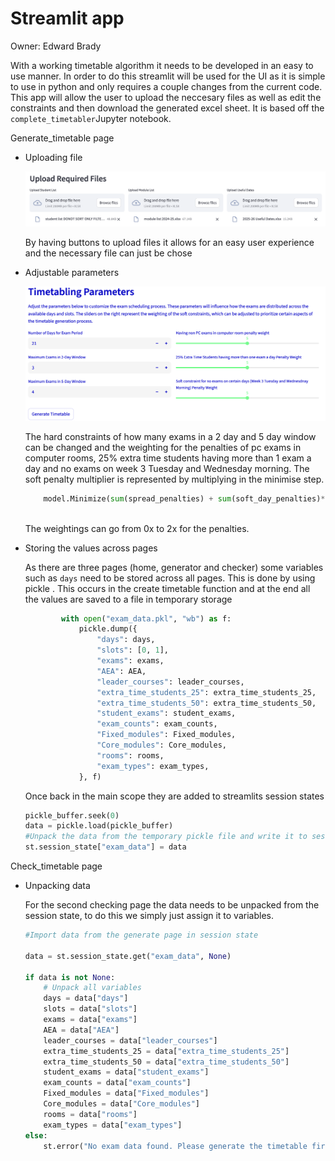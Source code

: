 # Streamlit app

Owner: Edward Brady

With a working timetable algorithm it needs to be developed in an easy to use manner. In order to do this streamlit will be used for the UI as it is simple to use in python and only requires a couple changes from the current code. This app will allow the user to upload the neccesary files as well as edit the constraints and then download the generated excel sheet. It is based off the `complete_timetabler`Jupyter notebook.

Generate_timetable page

- Uploading file
    
    ![Screenshot 2025-06-16 at 15.20.34.png](Screenshot_2025-06-16_at_15.20.34.png)
    
    By having buttons to upload files it allows for an easy user experience and the necessary file can just be chose
    
- Adjustable parameters
    
    ![Screenshot 2025-09-18 at 09.40.14.png](Screenshot_2025-09-18_at_09.40.14.png)
    
    The hard constraints of how many exams in a 2 day and 5 day window can be changed and the weighting for the penalties of pc exams in computer rooms, 25% extra time students having more than 1 exam a day and no exams on week 3 Tuesday and Wednesday morning. The soft penalty multiplier is represented by multiplying in the minimise step.
    
    ```python
        model.Minimize(sum(spread_penalties) + sum(soft_day_penalties)*soft_day_penalty+   sum(extra_time_25_penalties)*extra_time_penalty+sum(room_surplus)+ sum(soft_slot_penalties)+ sum(non_pc_exam_penalty)*room_penalty)
      
    ```
    
    The weightings can go from 0x to 2x for the penalties.
    
- Storing the values across pages
    
    As there are three pages (home, generator and checker) some variables such as `days` need to be stored across all pages. This is done by using pickle . This occurs in the create  timetable function and at the end all the values are saved to a file in temporary storage
    
    ```python
            with open("exam_data.pkl", "wb") as f:
                pickle.dump({
                    "days": days,
                    "slots": [0, 1],
                    "exams": exams,
                    "AEA": AEA,
                    "leader_courses": leader_courses,
                    "extra_time_students_25": extra_time_students_25,
                    "extra_time_students_50": extra_time_students_50,
                    "student_exams": student_exams,
                    "exam_counts": exam_counts,
                    "Fixed_modules": Fixed_modules,
                    "Core_modules": Core_modules,
                    "rooms": rooms,
                    "exam_types": exam_types,
                }, f)
    ```
    
    Once back in the main scope they are added to streamlits session states
    
    ```python
    pickle_buffer.seek(0)
    data = pickle.load(pickle_buffer)
    #Unpack the data from the temporary pickle file and write it to session state to carry across pages
    st.session_state["exam_data"] = data
    ```
    

Check_timetable page

- Unpacking data
    
    For the second checking page the data needs to be unpacked from the session state, to do this we simply just assign it to variables.
    
    ```python
    #Import data from the generate page in session state
    
    data = st.session_state.get("exam_data", None)
    
    if data is not None:
        # Unpack all variables
        days = data["days"]
        slots = data["slots"]
        exams = data["exams"]
        AEA = data["AEA"]
        leader_courses = data["leader_courses"]
        extra_time_students_25 = data["extra_time_students_25"]
        extra_time_students_50 = data["extra_time_students_50"]
        student_exams = data["student_exams"]
        exam_counts = data["exam_counts"]
        Fixed_modules = data["Fixed_modules"]
        Core_modules = data["Core_modules"]
        rooms = data["rooms"]
        exam_types = data["exam_types"]
    else:
        st.error("No exam data found. Please generate the timetable first.")
    ```